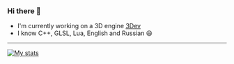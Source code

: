 ### Hi there 👋
- I'm currently working on a 3D engine [3Dev](https://github.com/1Kuso4ek1/3Dev)  
- I know C++, GLSL, Lua, English and Russian 😄  
-----------------------------------------------------
[![My stats](https://github-readme-stats.vercel.app/api?username=1Kuso4ek1)](https://github.com/anuraghazra/github-readme-stats)

<!--
**1Kuso4ek1/1Kuso4ek1** is a ✨ _special_ ✨ repository because its `README.md` (this file) appears on your GitHub profile.

Here are some ideas to get you started:

- 🔭 I’m currently working on ...
- 🌱 I’m currently learning ...
- 👯 I’m looking to collaborate on ...
- 🤔 I’m looking for help with ...
- 💬 Ask me about ...
- 📫 How to reach me: ...
- 😄 Pronouns: ...
- ⚡ Fun fact: ...
-->
